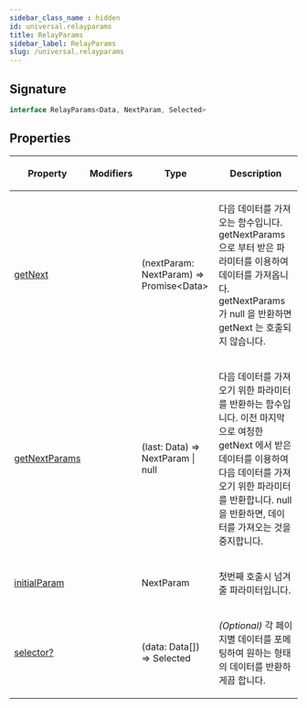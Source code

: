 ```yaml
---
sidebar_class_name : hidden
id: universal.relayparams
title: RelayParams
sidebar_label: RelayParams
slug: /universal.relayparams
---
```






## Signature

```typescript
interface RelayParams<Data, NextParam, Selected> 
```

## Properties

<table><thead><tr><th>

Property


</th><th>

Modifiers


</th><th>

Type


</th><th>

Description


</th></tr></thead>
<tbody><tr><td>

[getNext](./universal.relayparams.getnext)


</td><td>


</td><td>

(nextParam: NextParam) =&gt; Promise&lt;Data&gt;


</td><td>

다음 데이터를 가져오는 함수입니다. getNextParams 으로 부터 받은 파라미터를 이용하여 데이터를 가져옵니다. getNextParams 가 null 을 반환하면 getNext 는 호출되지 않습니다.


</td></tr>
<tr><td>

[getNextParams](./universal.relayparams.getnextparams)


</td><td>


</td><td>

(last: Data) =&gt; NextParam \| null


</td><td>

다음 데이터를 가져오기 위한 파라미터를 반환하는 함수입니다. 이전 마지막으로 여청한 getNext 에서 받은 데이터를 이용하여 다음 데이터를 가져오기 위한 파라미터를 반환합니다. null 을 반환하면, 데이터를 가져오는 것을 중지합니다.


</td></tr>
<tr><td>

[initialParam](./universal.relayparams.initialparam)


</td><td>


</td><td>

NextParam


</td><td>

첫번째 호출시 넘겨줄 파라미터입니다.


</td></tr>
<tr><td>

[selector?](./universal.relayparams.selector)


</td><td>


</td><td>

(data: Data[]) =&gt; Selected


</td><td>

_(Optional)_ 각 페이지별 데이터를 포메팅하여 원하는 형태의 데이터를 반환하게끔 합니다.


</td></tr>
</tbody></table>

